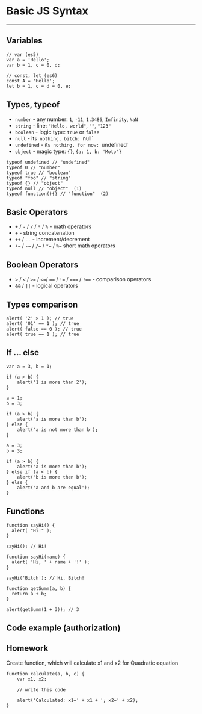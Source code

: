 # Basic JS Syntax

---

## Variables

```
// var (es5)
var a = 'Hello';
var b = 1, c = 0, d;

// const, let (es6)
const A = 'Hello';
let b = 1, c = d = 0, e;
```

## Types, typeof

  * `number` - any number: `1`, `-11`, `1.3486`, `Infinity`, `NaN`
  * `string` - line: `"Hello, world"`, `""`, `"123"`
  * `boolean` - logic type: `true` or `false`
  * `null` - it`s nothing, bitch: `null`
  * `undefined` - it`s nothing, for now: `undefined`
  * `object` - magic type: `{}`, `{a: 1, b: 'Moto'}`
  
 ```
typeof undefined // "undefined"
typeof 0 // "number"
typeof true // "boolean"
typeof "foo" // "string"
typeof {} // "object"
typeof null // "object"  (1)
typeof function(){} // "function"  (2)
```

## Basic Operators

 * `+` / `-` / `/` / `*` / `%` - math operators
 * `+` - string concatenation
 * `++` / `--` - increment/decrement
 * `+=` / `-=` / `/=` / `*=` / `%=` short math operators

 ## Boolean Operators
 
 * `>` / `<` / `>=` / `<=`/ `==` / `!=` / `===` / `!==` - comparison operators
 * `&&` / `||` - logical operators
 
 ## Types comparison
 
```
alert( '2' > 1 ); // true
alert( '01' == 1 ); // true
alert( false == 0 ); // true
alert( true == 1 ); // true
```

## If ... else

```
var a = 3, b = 1;

if (a > b) {
    alert('1 is more than 2');
}

a = 1;
b = 3;

if (a > b) {
    alert('a is more than b');
} else {
    alert('a is not more than b');
}

a = 3;
b = 3;

if (a > b) {
    alert('a is more than b');
} else if (a < b) {
    alert('b is more then b');
} else {
    alert('a and b are equal');
}
```

## Functions

```
function sayHi() {
  alert( "Hi!" );
}

sayHi(); // Hi!
```

```
function sayHi(name) {
  alert( 'Hi, ' + name + '!' );
}

sayHi('Bitch'); // Hi, Bitch!
```

```
function getSumm(a, b) {
  return a + b;
}

alert(getSumm(1 + 3)); // 3
```

## Code example (authorization)

## Homework

Create function, which will calculate x1 and x2 for Quadratic equation

```
function calculate(a, b, c) {
    var x1, x2;

    // write this code

    alert('Calculated: x1=' + x1 + '; x2=' + x2);
}
```
